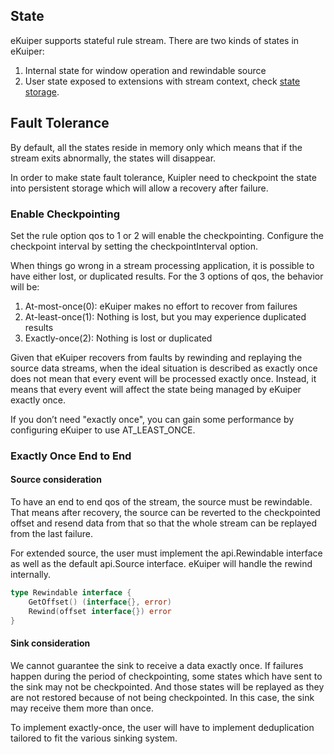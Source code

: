 ## State

eKuiper supports stateful rule stream. There are two kinds of states in eKuiper:
1. Internal state for window operation and rewindable source
2. User state exposed to extensions with stream context, check [state storage](../extension/overview.md#state-storage).

## Fault Tolerance

By default, all the states reside in memory only which means that if the stream exits abnormally, the states will disappear.

In order to make state fault tolerance, Kuipler need to checkpoint the state into persistent storage which will allow a recovery after failure.

### Enable Checkpointing

Set the rule option qos to 1 or 2 will enable the checkpointing. Configure the checkpoint interval by setting the checkpointInterval option.

When things go wrong in a stream processing application, it is possible to have either lost, or duplicated results. For the 3 options of qos, the behavior will be:

1. At-most-once(0): eKuiper makes no effort to recover from failures
2. At-least-once(1): Nothing is lost, but you may experience duplicated results
3. Exactly-once(2): Nothing is lost or duplicated 

Given that eKuiper recovers from faults by rewinding and replaying the source data streams, when the ideal situation is described as exactly once does not mean that every event will be processed exactly once. Instead, it means that every event will affect the state being managed by eKuiper exactly once.

If you don’t need "exactly once", you can gain some performance by configuring eKuiper to use AT_LEAST_ONCE.

### Exactly Once End to End

#### Source consideration

To have an end to end qos of the stream, the source must be rewindable. That means after recovery, the source can be reverted to the checkpointed offset and resend data from that so that the whole stream can be replayed from the last failure.

For extended source, the user must implement the api.Rewindable interface as well as the default api.Source interface. eKuiper will handle the rewind internally.

```go
type Rewindable interface {
	GetOffset() (interface{}, error)
	Rewind(offset interface{}) error
}
```

#### Sink consideration

We cannot guarantee the sink to receive a data exactly once. If failures happen during the period of checkpointing, some states which have sent to the sink may not be checkpointed. And those states will be replayed as they are not restored because of not being checkpointed. In this case, the sink may receive them more than once. 

To implement exactly-once, the user will have to implement deduplication tailored to fit the various sinking system.